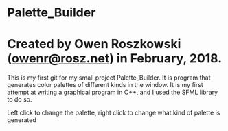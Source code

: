 # Palette_Builder
# Created by Owen Roszkowski (owenr@rosz.net) in February, 2018.

This is my first git for my small project Palette_Builder. It is program that generates color palettes of different kinds in the window. It is my first attempt at writing a graphical program in C++, and I used the SFML library to do so.

Left click to change the palette, right click to change what kind of palette is generated
